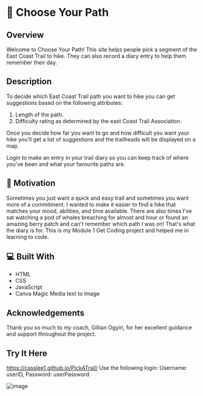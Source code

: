 # :sunrise_over_mountains: Choose Your Path

## Overview
Welcome to Choose Your Path! This site helps people pick a segment of the East Coast Trail to hike. They can also record a diary entry to help them remember their day.

## Description

To decide which East Coast Trail path you want to hike you can get suggestions based on the following attributes:

1. Length of the path.
2. Difficulty rating as determined by the east Coast Trail Association.

Once you decide how far you want to go and how difficult you want your hike you'll get a list of suggestions and the trailheads will be displayed on a map.

Login to make an entry in your trail diary so you can keep track of where you've been and what your favourite paths are.

## :seedling: Motivation

Sometimes you just want a quick and easy trail and sometimes you want more of a commitment. I wanted to make it easier to find a hike that matches your mood, abilities, and time available. There are also times I've sat watching a pod of whales breaching for almost and hour or found an amazing berry patch and can't remember which path I was on! That's what the diary is for. 
This is my Module 1 Get Coding project and helped me in learning to code. 

## :computer: Built With

- HTML
- CSS
- JavaScript
- Canva Magic Media text to Image


## Acknowledgements
Thank you so much to my coach, Gillian Ogyiri, for her excellent guidance and support throughout the project.

## Try It Here
https://casslee1.github.io/PickATrail/
Use the following login:
Username: userID, 
Password: userPassword

![image](https://github.com/casslee1/PickATrail/assets/84476607/cade5b34-ae8b-4414-a93e-875e52d95988)

